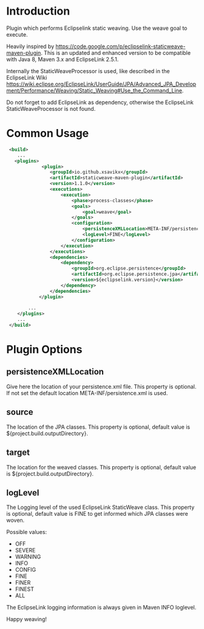 # Introduction
Plugin which performs Eclipselink static weaving. Use the weave goal to execute. 

Heavily inspired by https://code.google.com/p/eclipselink-staticweave-maven-plugin. 
This is an updated and enhanced version to be compatible with Java 8, Maven 3.x and EclipseLink 2.5.1. 

Internally the StaticWeaveProcessor is used, like described in the EclipseLink Wiki https://wiki.eclipse.org/EclipseLink/UserGuide/JPA/Advanced_JPA_Development/Performance/Weaving/Static_Weaving#Use_the_Command_Line. 

Do not forget to add EclipseLink as dependency, otherwise the EclipseLink StaticWeaveProcessor is not found. 

# Common Usage
```xml
 <build>
   	...
   <plugins>
 			 <plugin>
 			 	<groupId>io.github.xsavikx</groupId>
 				<artifactId>staticweave-maven-plugin</artifactId>
 				<version>1.1.0</version>
 				<executions>
 					<execution>
 						<phase>process-classes</phase>
 						<goals>
 							<goal>weave</goal>
 						</goals>
 						<configuration>
 							<persistenceXMLLocation>META-INF/persistence.xml</persistenceXMLLocation>
 							<logLevel>FINE</logLevel>
 						</configuration>
 					</execution>
 				</executions>
 				<dependencies>
 					<dependency>
 						<groupId>org.eclipse.persistence</groupId>
 						<artifactId>org.eclipse.persistence.jpa</artifactId>
 						<version>${eclipselink.version}</version>
 					</dependency>
 				</dependencies>
 			</plugin>
   		
   		...
   	</plugins>
   	...
 </build>
```
# Plugin Options

## persistenceXMLLocation
Give here the location of your persistence.xml file. This property is optional. If not set the default location META-INF/persistence.xml is used.

## source
The location of the JPA classes. This property is optional, default value is ${project.build.outputDirectory}.

## target
The location for the weaved classes. This property is optional, default value is ${project.build.outputDirectory}.

## logLevel
The Logging level of the used EclipseLink StaticWeave class. This property is optional, default value is FINE to get informed which JPA classes were woven.
	 
Possible values:
	 
* OFF
* SEVERE
* WARNING
* INFO
* CONFIG
* FINE
* FINER
* FINEST
* ALL

The EclipseLink logging information is always given in Maven INFO loglevel.

Happy weaving!
